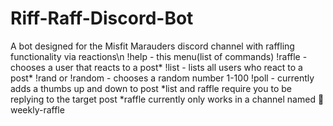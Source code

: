 # Riff-Raff-Discord-Bot
A bot designed for the Misfit Marauders discord channel with raffling functionality via reactions\n
        !help - this menu(list of commands)
        !raffle - chooses a user that reacts to a post*
        !list - lists all users who react to a post*
        !rand or !random - chooses a random number 1-100
        !poll - currently adds a thumbs up and down to post
        *list and raffle require you to be replying to the target post
        *raffle currently only works in a channel named 🎫weekly-raffle
